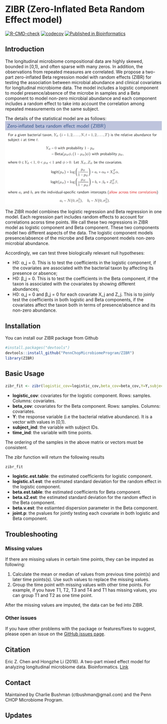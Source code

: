 # ZIBR (Zero-Inflated Beta Random Effect model)

<!-- badges: start -->
  [![R-CMD-check](https://github.com/PennChopMicrobiomeProgram/ZIBR/actions/workflows/R-CMD-check.yaml/badge.svg)](https://github.com/PennChopMicrobiomeProgram/ZIBR/actions/workflows/R-CMD-check.yaml)
  [![codecov](https://codecov.io/gh/PennChopMicrobiomeProgram/ZIBR/graph/badge.svg?token=6A7MIF2IPE)](https://codecov.io/gh/PennChopMicrobiomeProgram/ZIBR)
  [![Published in Bioinformatics](https://img.shields.io/badge/Published%20in-Bioinformatics-blue)](http://bioinformatics.oxfordjournals.org/content/early/2016/05/14/bioinformatics.btw308.short?rss=1)
  <!-- badges: end -->

## Introduction
The longitudinal microbiome compositional data are highly skewed, bounded in [0,1), and often sparse with many zeros. In addition, the observations from repeated measures are correlated. We propose a two-part zero-inflated Beta regression model with random effects (ZIBR) for testing the association between microbial abundance and clinical covariates for longitudinal microbiome data. The model includes a logistic component to model presence/absence of the microbe in samples and a Beta component to model non-zero microbial abundance and each component includes a random effect to take into account the correlation among repeated measurements on the same subject.

The details of the statistical model are as follows:
<img src="vignettes/zibr_stat_model.png" width="600" align="center">

The ZIBR model combines the logistic regression and Beta regression in one model. Each regression part includes random effects to account for correlations acorss time points. We call these two regressions in ZIBR model as logistic component and Beta component. These two components model two different aspects of the data. The logistic component models presence/absence of the microbe and Beta component models non-zero microbial abundance.

Accordingly, we can test three biologically relevant null hypotheses:  
- H0: α_j = 0.  This is to test the coefficients in the logistic component, if the covariates are associated with the bacterial taxon by affecting its presence or absence;  
- H0: β_j = 0.  This is to test the coefficients in the Beta component, if the taxon is associated with the covariates by showing different abundances;  
- H0: α_j = 0 and β_j = 0 for each covariate X_j and Z_j. This is to joinly test the coefficients in both logistic and Beta components, if the covariates affect the taxon both in terms of presence/absence and its non-zero abundance.  

## Installation
You can install our ZIBR package from Github
```r
#install.packages("devtools")
devtools::install_github("PennChopMicrobiomeProgram/ZIBR")
library(ZIBR)
```

## Basic Usage

```r
zibr_fit <- zibr(logistic_cov=logistic_cov,beta_cov=beta_cov,Y=Y,subject_ind=subject_ind,time_ind=time_ind)
```

- **logistic_cov**: covariates for the logistic component. Rows: samples. Columns: covariates.  
- **beta_cov**: covariates for the Beta component. Rows: samples. Columns: covariates.  
- **Y**: the response variable (i.e the bacterial relative abundance). It is a vector with values in [0,1).  
- **subject_ind**: the variable with subject IDs.   
- **time_ind**: the variable with time points.   

The ordering of the samples in the above matrix or vectors must be consistent.

The zibr function will return the following results

```r
zibr_fit
```

- **logistic.est.table**: the estimated coefficients for logistic component.  
- **logistic.s1.est**: the estimated standard deviation for the random effect in the logistic component.  
- **beta.est.table**: the estimated coefficients for Beta component.  
- **beta.s2.est**: the estimated standard deviation for the random effect in the Beta component.  
- **beta.v.est**: the estiamted dispersion parameter in the Beta component.  
- **joint.p**: the pvalues for jointly testing each covariate in both logistic and Beta component.  

## Troubleshooting

### Missing values
If there are missing values in certain time points, they can be imputed as following:
1. Calculate the mean or median of values from previous time point(s) and later time points(s). Use such values to replace the missing values.
2. Group the time point with missing values with other time points. For example, if you have T1, T2, T3 and T4 and T1 has missing values, you can group T1 and T2 as one time point.

After the missing values are imputed, the data can be fed into ZIBR.

### Other issues

If you have other problems with the package or features/fixes to suggest, please open an issue on the [GitHub issues page](https://github.com/PennChopMicrobiomeProgram/ZIBR/issues).

## Citation
Eric Z. Chen and Hongzhe Li (2016). A two-part mixed effect model for analyzing longitudinal microbiome data. Bioinformatics. [Link](http://bioinformatics.oxfordjournals.org/content/early/2016/05/14/bioinformatics.btw308.short?rss=1)

## Contact
Maintained by Charlie Bushman (ctbushman\@gmail.com) and the Penn CHOP Microbiome Program.

## Updates

<!---
- Add likelihood to the output.
- variable name is missing in beta.est.table
-->
